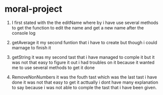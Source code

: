 # moral-project

1. I first stated with the the editName where by i have use several methods to get the function to edit the name and get a new name after the console log 

2. getAverage it my second funtion that i have to create but though i could marnage to finish it 

3. getString it was my second tast that i have managed to comple it but it was not that easy to figure it out i had troubles on it because it wanted me to use several methods to get it done 

4. RemoveNonNumbers it was the fouth tast which was the last tast i have done it was not that easy to get it acttually i dont have many explanation to say because  i was not able to comple the tast that i have been given.